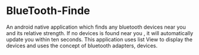 # BlueTooth-Finde

An android native application which finds any bluetooth devices near you and its relative strength. If no devices is found near you , it will automatically update you within ten seconds. This application uses list View to display the devices and uses the concept of bluetooth adapters, devices.
